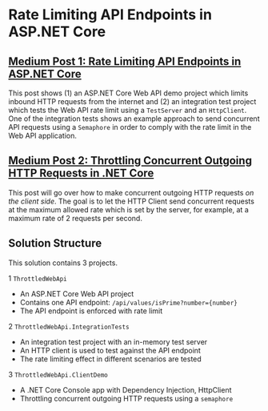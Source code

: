 # Rate Limiting API Endpoints in ASP.NET Core

## [Medium Post 1: Rate Limiting API Endpoints in ASP.NET Core](https://medium.com/@changhuixu/rate-limiting-api-endpoints-in-asp-net-core-926e31428017)

This post shows (1) an ASP.NET Core Web API demo project which limits inbound HTTP requests from the internet and (2) an integration test project which tests the Web API rate limit using a `TestServer` and an `HttpClient`. One of the integration tests shows an example approach to send concurrent API requests using a `Semaphore` in order to comply with the rate limit in the Web API application.

## [Medium Post 2: Throttling Concurrent Outgoing HTTP Requests in .NET Core](https://medium.com/@changhuixu/throttling-concurrent-outgoing-http-requests-in-net-core-404b5acd987b)

This post will go over how to make concurrent outgoing HTTP requests _on the client side_. The goal is to let the HTTP Client send concurrent requests at the maximum allowed rate which is set by the server, for example, at a maximum rate of 2 requests per second.

## Solution Structure

This solution contains 3 projects.

1 `ThrottledWebApi`

- An ASP.NET Core Web API project
- Contains one API endpoint: `/api/values/isPrime?number={number}`
- The API endpoint is enforced with rate limit

2 `ThrottledWebApi.IntegrationTests`

- An integration test project with an in-memory test server
- An HTTP client is used to test against the API endpoint
- The rate limiting effect in different scenarios are tested

3 `ThrottledWebApi.ClientDemo`

- A .NET Core Console app with Dependency Injection, HttpClient
- Throttling concurrent outgoing HTTP requests using a `semaphore`
